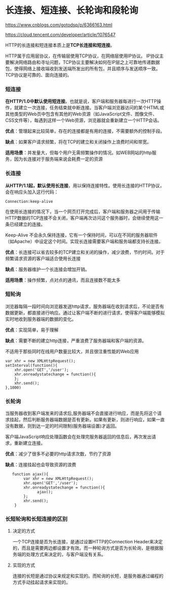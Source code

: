 # 长连接、短连接、长轮询和段轮询

<https://www.cnblogs.com/gotodsp/p/6366163.html>

<https://cloud.tencent.com/developer/article/1076547>

HTTP的长连接和短连接本质上是**TCP长连接和短连接**。

HTTP属于应用层协议，在传输层使用TCP协议，在网络层使用IP协议。 IP协议主要解决网络路由和寻址问题，TCP协议主要解决如何在IP层之上可靠地传递数据包，使得网络上接收端收到发送端所发出的所有包，并且顺序与发送顺序一致。TCP协议是可靠的、面向连接的。

### 短连接

**在HTTP/1.0中默认使用短连接**。也就是说，客户端和服务器每进行一次HTTP操作，就建立一次连接，任务结束就中断连接。当客户端浏览器访问的某个HTML或其他类型的Web页中包含有其他的Web资源（如JavaScript文件、图像文件、CSS文件等），每遇到这样一个Web资源，浏览器就会重新建立一个HTTP会话。

**优点**：管理起来比较简单，存在的连接都是有用的连接，不需要额外的控制手段。

**缺点**：如果客户请求频繁，将在TCP的建立和关闭操作上浪费时间和带宽。

**适用场景**：并发量大，但每个用户无需频繁操作的情况。如WEB网站的http服务，因为长连接对于服务端来说会耗费一定的资源



### 长连接

**从HTTP/1.1起，默认使用长连接**，用以保持连接特性。使用长连接的HTTP协议，会在响应头加入这行代码：

```
Connection:keep-alive
```

在使用长连接的情况下，当一个网页打开完成后，客户端和服务器之间用于传输HTTP数据的TCP连接不会关闭，客户端再次访问这个服务器时，会继续使用这一条已经建立的连接。

Keep-Alive 不会永久保持连接，它有一个保持时间，可以在不同的服务器软件（如Apache）中设定这个时间。实现长连接需要客户端和服务端都支持长连接。

**优点**：长连接可以省去较多的TCP建立和关闭的操作，减少浪费，节约时间。对于频繁请求资源的客户端适合使用长连接

**缺点**：服务器维护一个长连接会增加开销。

**适用场景**：操作频繁，点对点的通讯，而且连接数不能太多



### 短轮询

浏览器每隔一段时间向浏览器发送http请求，服务器端在收到请求后，不论是否有数据更新，都直接进行响应。通过让客户端不断的进行请求，使得客户端能够模拟实时地收到服务器端的数据的变化。

**优点**：实现简单，易于理解

**缺点**：需要不断的建立http连接，严重浪费了服务器端和客户端的资源。

不适用于那些同时在线用户数量比较大，并且很注重性能的Web应用

```
var xhr = new XMLHttpRequest();
setInterval(function(){
    xhr.open('GET','/user');
    xhr.onreadystatechange = function(){
	};
	xhr.send();
},1000)
```



### 长轮询

当服务器收到客户端发来的请求后,服务器端不会直接进行响应，而是先将这个请求挂起，然后判断服务器端数据是否有更新。如果有更新，则进行响应，如果一直没有数据，则到达一定的时间限制(服务器端设置)才返回。

客户端JavaScript响应处理函数会在处理完服务器返回的信息后，再次发出请求，重新建立连接。

**优点**：减少了很多不必要的http请求次数，节约了资源

**缺点**：连接挂起也会导致资源的浪费

```
   function ajax(){
        var xhr = new XMLHttpRequest();
        xhr.open('GET','/user');
        xhr.onreadystatechange = function(){
              ajax();
        };
        xhr.send();
    }
```





### 长短轮询和长短连接的区别

1. 决定的方式

   一个TCP连接是否为长连接，是通过设置HTTP的Connection Header来决定的，而且是需要两边都设置才有效。而一种轮询方式是否为长轮询，是根据服务端的处理方式来决定的，与客户端没有关系。

2. 实现的方式

   连接的长短是通过协议来规定和实现的。而轮询的长短，是服务器通过编程的方式手动挂起请求来实现的。

